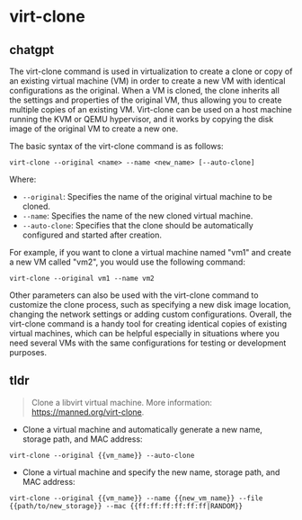 # virt-clone 
## chatgpt 
The virt-clone command is used in virtualization to create a clone or copy of an existing virtual machine (VM) in order to create a new VM with identical configurations as the original. When a VM is cloned, the clone inherits all the settings and properties of the original VM, thus allowing you to create multiple copies of an existing VM. Virt-clone can be used on a host machine running the KVM or QEMU hypervisor, and it works by copying the disk image of the original VM to create a new one. 

The basic syntax of the virt-clone command is as follows:
```
virt-clone --original <name> --name <new_name> [--auto-clone]
```
Where:
- `--original`: Specifies the name of the original virtual machine to be cloned.
- `--name`: Specifies the name of the new cloned virtual machine.
- `--auto-clone`: Specifies that the clone should be automatically configured and started after creation.

For example, if you want to clone a virtual machine named "vm1" and create a new VM called "vm2", you would use the following command:
```
virt-clone --original vm1 --name vm2
```

Other parameters can also be used with the virt-clone command to customize the clone process, such as specifying a new disk image location, changing the network settings or adding custom configurations. Overall, the virt-clone command is a handy tool for creating identical copies of existing virtual machines, which can be helpful especially in situations where you need several VMs with the same configurations for testing or development purposes. 

## tldr 
 
> Clone a libvirt virtual machine.
> More information: <https://manned.org/virt-clone>.

- Clone a virtual machine and automatically generate a new name, storage path, and MAC address:

`virt-clone --original {{vm_name}} --auto-clone`

- Clone a virtual machine and specify the new name, storage path, and MAC address:

`virt-clone --original {{vm_name}} --name {{new_vm_name}} --file {{path/to/new_storage}} --mac {{ff:ff:ff:ff:ff:ff|RANDOM}}`
